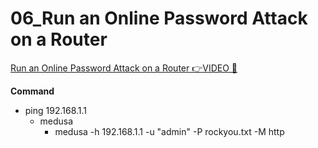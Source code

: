 # 06_Run an Online Password Attack on a Router

[Run an Online Password Attack on a Router 👉VIDEO &#128279;](https://codered.eccouncil.org/courseVideo/Kali-for-Penetration-Testers?lessonId=cc80a866-d3fd-469b-82c2-6340252f1536&finalAssessment=false)

**Command**

- ping 192.168.1.1
  - medusa
    - medusa -h 192.168.1.1 -u "admin" -P rockyou.txt -M http
